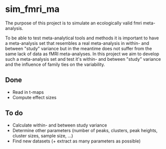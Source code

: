 # sim_fmri_ma
The purpose of this project is to simulate an ecologically valid fmri meta-analysis.  

To be able to test meta-analytical tools and methods it is important to have a meta-analysis set that resembles a real meta-analysis in within- and between "study" variance but in the meantime does not suffer from the same lack of data as fMRI meta-analyses. In this project we aim to develop such a meta-analysis set and test it's within- and between "study" variance and the influence of family ties on the variability.  

## Done
* Read in t-maps  
* Compute effect sizes  

## To do
* Calculate within- and between study variance  
* Determine other parameters (number of peaks, clusters, peak heights, cluster sizes, sample size, ...)  
* Find new datasets (+ extract as many parameters as possible)
